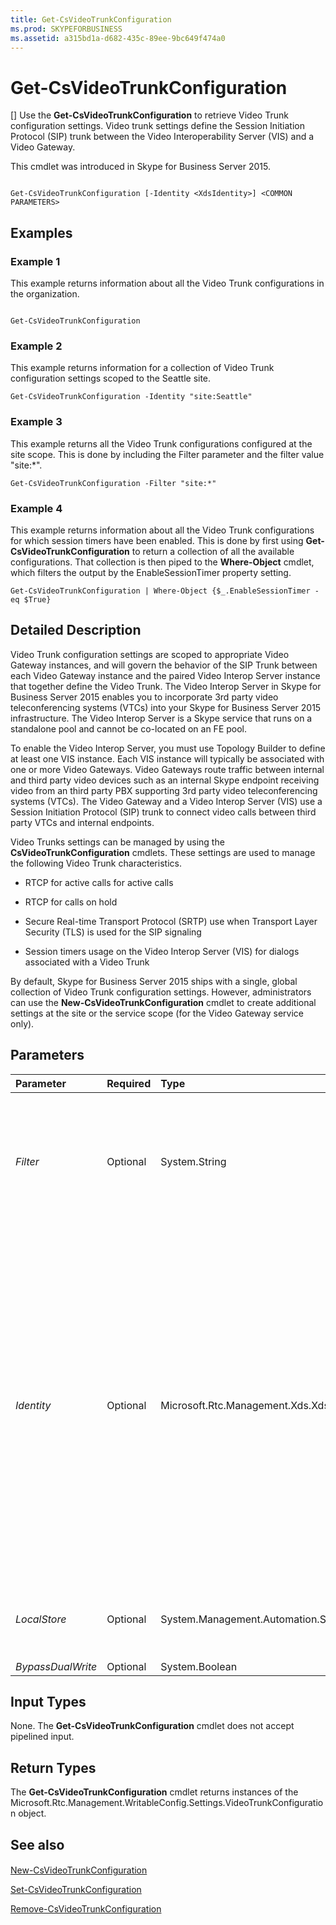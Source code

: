 ```yaml
---
title: Get-CsVideoTrunkConfiguration
ms.prod: SKYPEFORBUSINESS
ms.assetid: a315bd1a-d682-435c-89ee-9bc649f474a0
---
```



# Get-CsVideoTrunkConfiguration
[]
Use the **Get-CsVideoTrunkConfiguration** to retrieve Video Trunk configuration settings. Video trunk settings define the Session Initiation Protocol (SIP) trunk between the Video Interoperability Server (VIS) and a Video Gateway.
  
    
    

This cmdlet was introduced in Skype for Business Server 2015.
```

Get-CsVideoTrunkConfiguration [-Identity <XdsIdentity>] <COMMON PARAMETERS>

```


## Examples
<a name="Examples"> </a>


### Example 1

This example returns information about all the Video Trunk configurations in the organization.
  
    
    

```

Get-CsVideoTrunkConfiguration
```


### Example 2

This example returns information for a collection of Video Trunk configuration settings scoped to the Seattle site.
  
    
    

```
Get-CsVideoTrunkConfiguration -Identity "site:Seattle"
```


### Example 3

This example returns all the Video Trunk configurations configured at the site scope. This is done by including the Filter parameter and the filter value "site:*".
  
    
    

```
Get-CsVideoTrunkConfiguration -Filter "site:*"
```


### Example 4

This example returns information about all the Video Trunk configurations for which session timers have been enabled. This is done by first using **Get-CsVideoTrunkConfiguration** to return a collection of all the available configurations. That collection is then piped to the **Where-Object** cmdlet, which filters the output by the EnableSessionTimer property setting.
  
    
    

```
Get-CsVideoTrunkConfiguration | Where-Object {$_.EnableSessionTimer -eq $True}
```


## Detailed Description
<a name="DetailedDescription"> </a>

Video Trunk configuration settings are scoped to appropriate Video Gateway instances, and will govern the behavior of the SIP Trunk between each Video Gateway instance and the paired Video Interop Server instance that together define the Video Trunk. The Video Interop Server in Skype for Business Server 2015 enables you to incorporate 3rd party video teleconferencing systems (VTCs) into your Skype for Business Server 2015 infrastructure. The Video Interop Server is a Skype service that runs on a standalone pool and cannot be co-located on an FE pool.
  
    
    
To enable the Video Interop Server, you must use Topology Builder to define at least one VIS instance. Each VIS instance will typically be associated with one or more Video Gateways. Video Gateways route traffic between internal and third party video devices such as an internal Skype endpoint receiving video from an third party PBX supporting 3rd party video teleconferencing systems (VTCs). The Video Gateway and a Video Interop Server (VIS) use a Session Initiation Protocol (SIP) trunk to connect video calls between third party VTCs and internal endpoints.
  
    
    
Video Trunks settings can be managed by using the **CsVideoTrunkConfiguration** cmdlets. These settings are used to manage the following Video Trunk characteristics.
  
    
    

- RTCP for active calls for active calls
    
  
- RTCP for calls on hold
    
  
- Secure Real-time Transport Protocol (SRTP) use when Transport Layer Security (TLS) is used for the SIP signaling
    
  
- Session timers usage on the Video Interop Server (VIS) for dialogs associated with a Video Trunk
    
  
By default, Skype for Business Server 2015 ships with a single, global collection of Video Trunk configuration settings. However, administrators can use the **New-CsVideoTrunkConfiguration** cmdlet to create additional settings at the site or the service scope (for the Video Gateway service only).
  
    
    

## Parameters
<a name="DetailedDescription"> </a>



|**Parameter**|**Required**|**Type**|**Description**|
|:-----|:-----|:-----|:-----|
| _Filter_ <br/> |Optional  <br/> |System.String  <br/> |The  _Filter_ parameter enables you to use wildcard characters in order to return one or more collections of Video Interop Server configuration settings. For example, to return all the settings that have been configured at the site scope use the following syntax: `-Filter "site:*"` <br/> |
| _Identity_ <br/> |Optional  <br/> |Microsoft.Rtc.Management.Xds.XdsIdentity  <br/> |The  _Identity_ parameter specifies the Video Trunk configuration to retrieve. Video Trunk configuration settings can be configured at the global, site, or service scope (for the VideoGateway service only). To refer to the global instance, use this syntax: `-Identity "global"` <br/> To refer to a collection at the site scope: `-Identity "site:Redmond"` <br/> Wildcard characters such as the asterisk (*) cannot be used with the Identity parameter. To do a wildcard search for policies, use the Filter parameter instead.  <br/> If neither the  _Identity_ nor the _Filter_ parameter is specified then the **Get-CsVideoTrunkConfiguration** cmdlet returns information about all the Video Trunk configurations in your organization. <br/> |
| _LocalStore_ <br/> |Optional  <br/> |System.Management.Automation.SwitchParameter  <br/> |Retrieves the Video Trunk configuration data from the local copy of the Central Management store rather than from the Central Management store itself.  <br/> |
| _BypassDualWrite_ <br/> |Optional  <br/> |System.Boolean  <br/> |PARAMVALUE: $true | $false  <br/> |
   

## Input Types
<a name="InputTypes"> </a>

None. The **Get-CsVideoTrunkConfiguration** cmdlet does not accept pipelined input.
  
    
    

## Return Types
<a name="ReturnTypes"> </a>

The **Get-CsVideoTrunkConfiguration** cmdlet returns instances of the Microsoft.Rtc.Management.WritableConfig.Settings.VideoTrunkConfiguration object.
  
    
    

## See also
<a name="ReturnTypes"> </a>


#### 


  
    
    
 [New-CsVideoTrunkConfiguration](new-csvideotrunkconfiguration.md)
  
    
    
 [Set-CsVideoTrunkConfiguration](set-csvideotrunkconfiguration.md)
  
    
    
 [Remove-CsVideoTrunkConfiguration](remove-csvideotrunkconfiguration.md)

